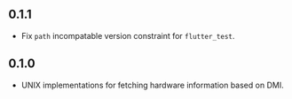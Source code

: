 ## 0.1.1

* Fix `path` incompatable version constraint for `flutter_test`.

## 0.1.0

* UNIX implementations for fetching hardware information based on DMI.
